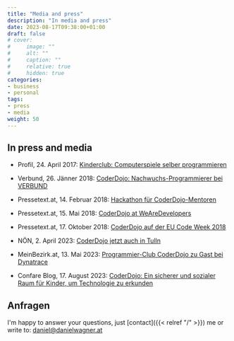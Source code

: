 ```yaml
---
title: "Media and press"
description: "In media and press"
date: 2023-08-17T09:38:00+01:00
draft: false
# cover:
#     image: ""
#     alt: ""
#     caption: ""
#     relative: true
#     hidden: true
categories:
- business
- personal
tags:
- press
- media
weight: 50
---
```


## In press and media

* Profil, 24. April 2017: [Kinderclub: Computerspiele selber programmieren](https://www.profil.at/wissenschaft/kinder-club-computerspiele-coderdojo-programmieren-8095147)

* Verbund, 26. Jänner 2018: [CoderDojo: Nachwuchs-Programmierer bei VERBUND](https://vreund.verbund.at/de-at/artikel/2018/01/26/coderdojo)

* Pressetext.at, 14. Februar 2018: [Hackathon für CoderDojo-Mentoren](https://www.pressetext.com/news/hackathon-fuer-coderdojo-mentoren.html)

* Pressetext.at, 15. Mai 2018: [CoderDojo at WeAreDevelopers](https://www.pressetext.com/news/coderdojo-at-wearedevelopers.html)

* Pressetext.at, 17. Oktober 2018: [CoderDojo auf der EU Code Week 2018](https://www.pressetext.com/news/coderdojo-auf-der-eu-code-week-2018.html)

* NÖN, 2. April 2023: [CoderDojo jetzt auch in Tulln](https://www.noen.at/tulln/programmier-club-coderdojo-jetzt-auch-in-tulln-tulln-361136638)

* MeinBezirk.at, 13. Mai 2023: [Programmier-Club CoderDojo zu Gast bei Dynatrace
](https://www.meinbezirk.at/wien/c-regionauten-community/programmier-club-coderdojo-zu-gast-bei-dynatrace_a6045705)

* Confare Blog, 17. August 2023: [CoderDojo: Ein sicherer und sozialer Raum für Kinder, um Technologie zu erkunden](https://confare.at/daniel-wagner-coderdojo-ein-sicherer-und-sozialer-raum-fuer-kinder-um-technologie-zu-erkunden/)

## Anfragen

I'm happy to answer your questions, just [contact]({{< relref "/" >}}) me or write to: [daniel@danielwagner.at](mailto:daniel@danielwagner.at)